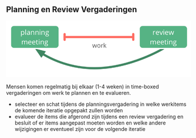 ## Planning en Review Vergaderingen

![right,fit](img/meetings/planning-review.png)

Mensen komen regelmatig bij elkaar (1-4 weken) in time-boxed vergaderingen om werk te plannen en te evalueren.

- selecteer en schat tijdens de planningsvergadering in welke werkitems de komende iteratie opgepakt zullen worden
- evalueer de items die afgerond zijn tijdens een review vergadering en besluit of er items aangepast moeten worden en welke andere wijzigingen er eventueel zijn voor de volgende iteratie